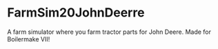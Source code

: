 # FarmSim20JohnDeerre
A farm simulator where you farm tractor parts for John Deere. Made for Boilermake VII!
